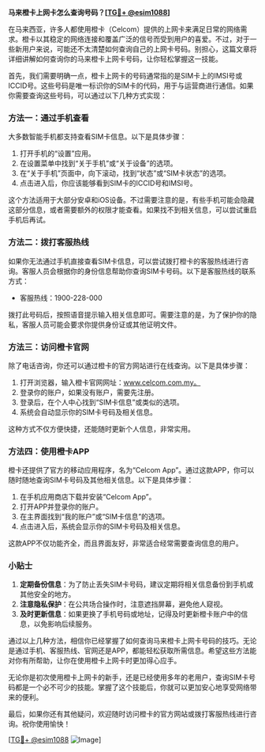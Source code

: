 **马来橙卡上网卡怎么查询号码？[[TG💪+ @esim1088](https://t.me/s/esim1088)]**

在马来西亚，许多人都使用橙卡（Celcom）提供的上网卡来满足日常的网络需求。橙卡以其稳定的网络连接和覆盖广泛的信号而受到用户的喜爱。不过，对于一些新用户来说，可能还不太清楚如何查询自己的上网卡号码。别担心，这篇文章将详细讲解如何查询你的马来橙卡上网卡号码，让你轻松掌握这一技能。

首先，我们需要明确一点，橙卡上网卡的号码通常指的是SIM卡上的IMSI号或ICCID号。这些号码是唯一标识你的SIM卡的代码，用于与运营商进行通信。如果你需要查询这些号码，可以通过以下几种方式实现：

### 方法一：通过手机查看

大多数智能手机都支持查看SIM卡信息。以下是具体步骤：

1. 打开手机的“设置”应用。
2. 在设置菜单中找到“关于手机”或“关于设备”的选项。
3. 在“关于手机”页面中，向下滚动，找到“状态”或“SIM卡状态”的选项。
4. 点击进入后，你应该能够看到SIM卡的ICCID号和IMSI号。

这个方法适用于大部分安卓和iOS设备。不过需要注意的是，有些手机可能会隐藏这部分信息，或者需要额外的权限才能查看。如果找不到相关信息，可以尝试重启手机后再试。

### 方法二：拨打客服热线

如果你无法通过手机直接查看SIM卡信息，可以尝试拨打橙卡的客服热线进行咨询。客服人员会根据你的身份信息帮助你查询SIM卡号码。以下是客服热线的联系方式：

- 客服热线：1900-228-000

拨打此号码后，按照语音提示输入相关信息即可。需要注意的是，为了保护你的隐私，客服人员可能会要求你提供身份证或其他证明文件。

### 方法三：访问橙卡官网

除了电话咨询，你还可以通过橙卡的官方网站进行在线查询。以下是具体步骤：

1. 打开浏览器，输入橙卡官网网址：www.celcom.com.my。
2. 登录你的账户，如果没有账户，需要先注册。
3. 登录后，在个人中心找到“SIM卡信息”或类似的选项。
4. 系统会自动显示你的SIM卡号码及相关信息。

这种方式不仅方便快捷，还能随时更新个人信息，非常实用。

### 方法四：使用橙卡APP

橙卡还提供了官方的移动应用程序，名为“Celcom App”。通过这款APP，你可以随时随地查询SIM卡号码及其他相关信息。以下是具体步骤：

1. 在手机应用商店下载并安装“Celcom App”。
2. 打开APP并登录你的账户。
3. 在主界面找到“我的账户”或“SIM卡信息”的选项。
4. 点击进入后，系统会显示你的SIM卡号码及相关信息。

这款APP不仅功能齐全，而且界面友好，非常适合经常需要查询信息的用户。

### 小贴士

1. **定期备份信息**：为了防止丢失SIM卡号码，建议定期将相关信息备份到手机或其他安全的地方。
2. **注意隐私保护**：在公共场合操作时，注意遮挡屏幕，避免他人窥视。
3. **及时更新信息**：如果更换了手机号码或地址，记得及时更新橙卡账户中的信息，以免影响后续服务。

通过以上几种方法，相信你已经掌握了如何查询马来橙卡上网卡号码的技巧。无论是通过手机、客服热线、官网还是APP，都能轻松获取所需信息。希望这些方法能对你有所帮助，让你在使用橙卡上网卡时更加得心应手。

无论你是初次使用橙卡上网卡的新手，还是已经使用多年的老用户，查询SIM卡号码都是一个必不可少的技能。掌握了这个技能后，你就可以更加安心地享受网络带来的便利。

最后，如果你还有其他疑问，欢迎随时访问橙卡的官方网站或拨打客服热线进行咨询。祝你使用愉快！

[[TG💪+ @esim1088](https://t.me/s/esim1088) ![Image](https://i.postimg.cc/4NQfJmqS/Snipaste-2025-05-13-00-14-12.png)]